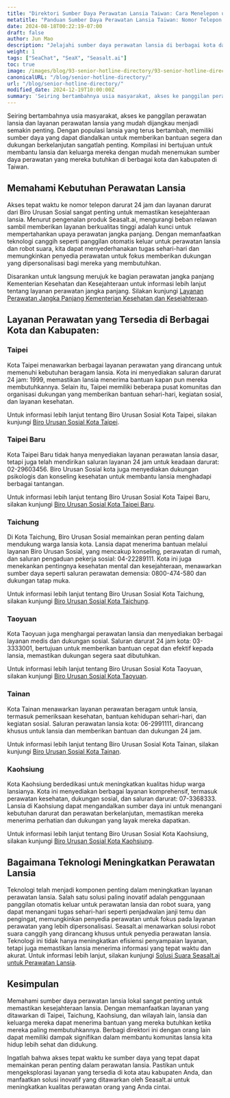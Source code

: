 ```yaml
---
title: "Direktori Sumber Daya Perawatan Lansia Taiwan: Cara Menelepon untuk Mendapatkan Bantuan di Berbagai Kota dan Kabupaten"
metatitle: "Panduan Sumber Daya Perawatan Lansia Taiwan: Nomor Telepon Bantuan Lansia dan Layanan Dukungan di Berbagai Kota dan Kabupaten"
date: 2024-08-18T00:22:19-07:00
draft: false
author: Jun Mao
description: "Jelajahi sumber daya perawatan lansia di berbagai kota dan kabupaten di Taiwan, termasuk panggilan perawatan, saluran darurat, dan layanan dukungan sosial. Pelajari bagaimana solusi inovatif Seasalt.ai meningkatkan efisiensi layanan perawatan lansia."
weight: 1
tags: ["SeaChat", "SeaX", "Seasalt.ai"]
toc: true
image: /images/blog/93-senior-hotline-directory/93-senior-hotline-directory.jpg
canonicalURL: "/blog/senior-hotline-directory/"
url: "/blog/senior-hotline-directory/"
modified_date: 2024-12-19T10:00:00Z
summary: 'Seiring bertambahnya usia masyarakat, akses ke panggilan perawatan lansia dan layanan perawatan lansia yang mudah dijangkau menjadi semakin penting. Dengan populasi lansia yang terus bertambah, memiliki sumber daya yang dapat diandalkan untuk memberikan bantuan segera dan dukungan berkelanjutan sangatlah penting. Kompilasi ini bertujuan untuk membantu lansia dan keluarga mereka dengan mudah menemukan sumber daya perawatan yang mereka butuhkan di berbagai kota dan kabupaten di Taiwan.'
---
```


Seiring bertambahnya usia masyarakat, akses ke panggilan perawatan lansia dan layanan perawatan lansia yang mudah dijangkau menjadi semakin penting. Dengan populasi lansia yang terus bertambah, memiliki sumber daya yang dapat diandalkan untuk memberikan bantuan segera dan dukungan berkelanjutan sangatlah penting. Kompilasi ini bertujuan untuk membantu lansia dan keluarga mereka dengan mudah menemukan sumber daya perawatan yang mereka butuhkan di berbagai kota dan kabupaten di Taiwan.

## Memahami Kebutuhan Perawatan Lansia

Akses tepat waktu ke nomor telepon darurat 24 jam dan layanan darurat dari Biro Urusan Sosial sangat penting untuk memastikan kesejahteraan lansia. Menurut pengenalan produk Seasalt.ai, mengurangi beban relawan sambil memberikan layanan berkualitas tinggi adalah kunci untuk mempertahankan upaya perawatan jangka panjang. Dengan memanfaatkan teknologi canggih seperti panggilan otomatis keluar untuk perawatan lansia dan robot suara, kita dapat menyederhanakan tugas sehari-hari dan memungkinkan penyedia perawatan untuk fokus memberikan dukungan yang dipersonalisasi bagi mereka yang membutuhkan.

Disarankan untuk langsung merujuk ke bagian perawatan jangka panjang Kementerian Kesehatan dan Kesejahteraan untuk informasi lebih lanjut tentang layanan perawatan jangka panjang. Silakan kunjungi [Layanan Perawatan Jangka Panjang Kementerian Kesehatan dan Kesejahteraan](https://1966.gov.tw/).

## Layanan Perawatan yang Tersedia di Berbagai Kota dan Kabupaten:

### Taipei

Kota Taipei menawarkan berbagai layanan perawatan yang dirancang untuk memenuhi kebutuhan beragam lansia. Kota ini menyediakan saluran darurat 24 jam: 1999, memastikan lansia menerima bantuan kapan pun mereka membutuhkannya. Selain itu, Taipei memiliki beberapa pusat komunitas dan organisasi dukungan yang memberikan bantuan sehari-hari, kegiatan sosial, dan layanan kesehatan.

Untuk informasi lebih lanjut tentang Biro Urusan Sosial Kota Taipei, silakan kunjungi [Biro Urusan Sosial Kota Taipei](https://dosw.gov.taipei/).

### Taipei Baru

Kota Taipei Baru tidak hanya menyediakan layanan perawatan lansia dasar, tetapi juga telah mendirikan saluran layanan 24 jam untuk keadaan darurat: 02-29603456. Biro Urusan Sosial kota juga menyediakan dukungan psikologis dan konseling kesehatan untuk membantu lansia menghadapi berbagai tantangan.

Untuk informasi lebih lanjut tentang Biro Urusan Sosial Kota Taipei Baru, silakan kunjungi [Biro Urusan Sosial Kota Taipei Baru](https://www.sw.ntpc.gov.tw/).

### Taichung

Di Kota Taichung, Biro Urusan Sosial memainkan peran penting dalam mendukung warga lansia kota. Lansia dapat menerima bantuan melalui layanan Biro Urusan Sosial, yang mencakup konseling, perawatan di rumah, dan saluran pengaduan pekerja sosial: 04-22289111. Kota ini juga menekankan pentingnya kesehatan mental dan kesejahteraan, menawarkan sumber daya seperti saluran perawatan demensia: 0800-474-580 dan dukungan tatap muka.

Untuk informasi lebih lanjut tentang Biro Urusan Sosial Kota Taichung, silakan kunjungi [Biro Urusan Sosial Kota Taichung](https://www.society.taichung.gov.tw/880452/post).

### Taoyuan

Kota Taoyuan juga menghargai perawatan lansia dan menyediakan berbagai layanan medis dan dukungan sosial. Saluran darurat 24 jam kota: 03-3333001, bertujuan untuk memberikan bantuan cepat dan efektif kepada lansia, memastikan dukungan segera saat dibutuhkan.

Untuk informasi lebih lanjut tentang Biro Urusan Sosial Kota Taoyuan, silakan kunjungi [Biro Urusan Sosial Kota Taoyuan](https://sab.tycg.gov.tw/).

### Tainan

Kota Tainan menawarkan layanan perawatan beragam untuk lansia, termasuk pemeriksaan kesehatan, bantuan kehidupan sehari-hari, dan kegiatan sosial. Saluran perawatan lansia kota: 06-2991111, dirancang khusus untuk lansia dan memberikan bantuan dan dukungan 24 jam.

Untuk informasi lebih lanjut tentang Biro Urusan Sosial Kota Tainan, silakan kunjungi [Biro Urusan Sosial Kota Tainan](https://sab.tainan.gov.tw/).

### Kaohsiung

Kota Kaohsiung berdedikasi untuk meningkatkan kualitas hidup warga lansianya. Kota ini menyediakan berbagai layanan komprehensif, termasuk perawatan kesehatan, dukungan sosial, dan saluran darurat: 07-3368333. Lansia di Kaohsiung dapat mengandalkan sumber daya ini untuk menangani kebutuhan darurat dan perawatan berkelanjutan, memastikan mereka menerima perhatian dan dukungan yang layak mereka dapatkan.

Untuk informasi lebih lanjut tentang Biro Urusan Sosial Kota Kaohsiung, silakan kunjungi [Biro Urusan Sosial Kota Kaohsiung](https://socbu.kcg.gov.tw/).

## Bagaimana Teknologi Meningkatkan Perawatan Lansia

Teknologi telah menjadi komponen penting dalam meningkatkan layanan perawatan lansia. Salah satu solusi paling inovatif adalah penggunaan panggilan otomatis keluar untuk perawatan lansia dan robot suara, yang dapat menangani tugas sehari-hari seperti penjadwalan janji temu dan pengingat, memungkinkan penyedia perawatan untuk fokus pada layanan perawatan yang lebih dipersonalisasi. Seasalt.ai menawarkan solusi robot suara canggih yang dirancang khusus untuk penyedia perawatan lansia. Teknologi ini tidak hanya meningkatkan efisiensi penyampaian layanan, tetapi juga memastikan lansia menerima informasi yang tepat waktu dan akurat. Untuk informasi lebih lanjut, silakan kunjungi [Solusi Suara Seasalt.ai untuk Perawatan Lansia](https://usecase.seasalt.ai/voice-for-senior-care).

## Kesimpulan

Memahami sumber daya perawatan lansia lokal sangat penting untuk memastikan kesejahteraan lansia. Dengan memanfaatkan layanan yang ditawarkan di Taipei, Taichung, Kaohsiung, dan wilayah lain, lansia dan keluarga mereka dapat menerima bantuan yang mereka butuhkan ketika mereka paling membutuhkannya. Berbagi direktori ini dengan orang lain dapat memiliki dampak signifikan dalam membantu komunitas lansia kita hidup lebih sehat dan didukung.

Ingatlah bahwa akses tepat waktu ke sumber daya yang tepat dapat memainkan peran penting dalam perawatan lansia. Pastikan untuk mengeksplorasi layanan yang tersedia di kota atau kabupaten Anda, dan manfaatkan solusi inovatif yang ditawarkan oleh Seasalt.ai untuk meningkatkan kualitas perawatan orang yang Anda cintai. 
